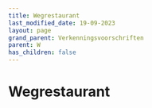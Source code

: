 ```yaml
---
title: Wegrestaurant
last_modified_date: 19-09-2023
layout: page
grand_parent: Verkenningsvoorschriften
parent: W
has_children: false
---
```


Wegrestaurant
=============

